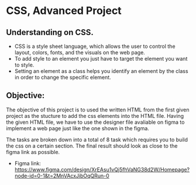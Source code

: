 # CSS, Advanced Project

## Understanding on CSS.
- CSS is a style sheet language, which allows the user to control the layout, colors, fonts, and the visuals on the web page.
- To add style to an element you just have to target the element you want to style.
- Setting an element as a class helps you identify an element by the class in order to change the specific element.

## Objective:
The objective of this project is to used the written HTML from the first given project as the stucture to add the css elements into the HTML file. Having the given HTML file, we have to use the designer file avaliable on figma to implement a web page just like the one shown in the figma.

The tasks are broken down into a total of 8 task which requires you to build the css on a certain section. The final result should look as close to the figma link as possible.

- Figma link: https://www.figma.com/design/XrEAsu1vQj5fhVaNG38d2W/Homepage?node-id=0-1&t=2MnVAcxJibOqQRun-0